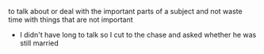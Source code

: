 to talk about or deal with the important parts of a subject and not waste time with things that are not important

- I didn't have long to talk so I cut to the chase and asked whether he was still married